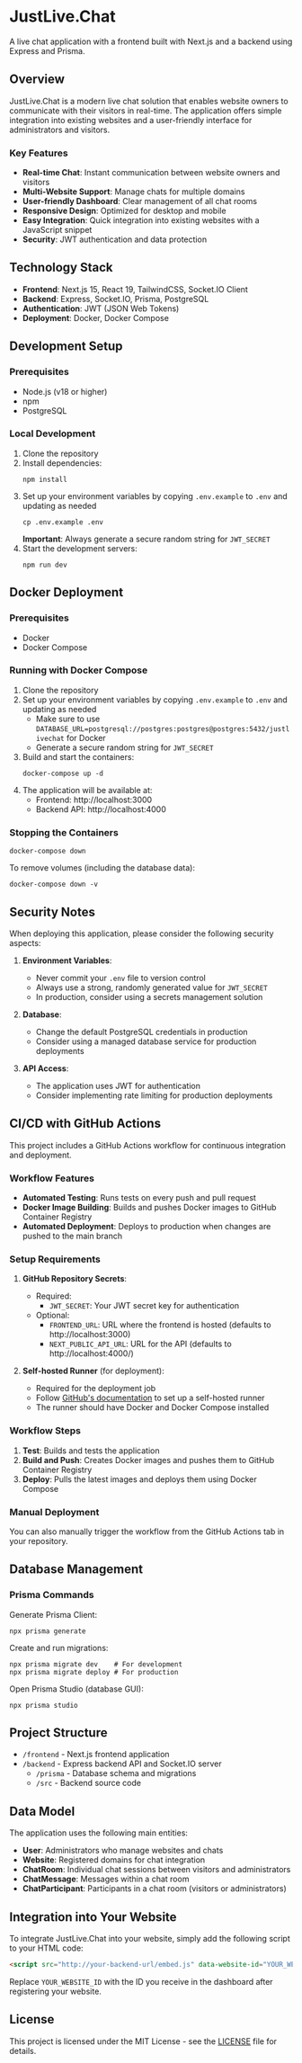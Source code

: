# JustLive.Chat

A live chat application with a frontend built with Next.js and a backend using Express and Prisma.

## Overview

JustLive.Chat is a modern live chat solution that enables website owners to communicate with their visitors in real-time. The application offers simple integration into existing websites and a user-friendly interface for administrators and visitors.

### Key Features

- **Real-time Chat**: Instant communication between website owners and visitors
- **Multi-Website Support**: Manage chats for multiple domains
- **User-friendly Dashboard**: Clear management of all chat rooms
- **Responsive Design**: Optimized for desktop and mobile
- **Easy Integration**: Quick integration into existing websites with a JavaScript snippet
- **Security**: JWT authentication and data protection

## Technology Stack

- **Frontend**: Next.js 15, React 19, TailwindCSS, Socket.IO Client
- **Backend**: Express, Socket.IO, Prisma, PostgreSQL
- **Authentication**: JWT (JSON Web Tokens)
- **Deployment**: Docker, Docker Compose

## Development Setup

### Prerequisites

- Node.js (v18 or higher)
- npm
- PostgreSQL

### Local Development

1. Clone the repository
2. Install dependencies:
   ```
   npm install
   ```
3. Set up your environment variables by copying `.env.example` to `.env` and updating as needed
   ```
   cp .env.example .env
   ```
   **Important**: Always generate a secure random string for `JWT_SECRET`
4. Start the development servers:
   ```
   npm run dev
   ```

## Docker Deployment

### Prerequisites

- Docker
- Docker Compose

### Running with Docker Compose

1. Clone the repository
2. Set up your environment variables by copying `.env.example` to `.env` and updating as needed
   - Make sure to use `DATABASE_URL=postgresql://postgres:postgres@postgres:5432/justlivechat` for Docker
   - Generate a secure random string for `JWT_SECRET`
3. Build and start the containers:
   ```
   docker-compose up -d
   ```
4. The application will be available at:
   - Frontend: http://localhost:3000
   - Backend API: http://localhost:4000

### Stopping the Containers

```
docker-compose down
```

To remove volumes (including the database data):
```
docker-compose down -v
```

## Security Notes

When deploying this application, please consider the following security aspects:

1. **Environment Variables**:
   - Never commit your `.env` file to version control
   - Always use a strong, randomly generated value for `JWT_SECRET`
   - In production, consider using a secrets management solution

2. **Database**:
   - Change the default PostgreSQL credentials in production
   - Consider using a managed database service for production deployments

3. **API Access**:
   - The application uses JWT for authentication
   - Consider implementing rate limiting for production deployments

## CI/CD with GitHub Actions

This project includes a GitHub Actions workflow for continuous integration and deployment.

### Workflow Features

- **Automated Testing**: Runs tests on every push and pull request
- **Docker Image Building**: Builds and pushes Docker images to GitHub Container Registry
- **Automated Deployment**: Deploys to production when changes are pushed to the main branch

### Setup Requirements

1. **GitHub Repository Secrets**:
   - Required:
     - `JWT_SECRET`: Your JWT secret key for authentication
   - Optional:
     - `FRONTEND_URL`: URL where the frontend is hosted (defaults to http://localhost:3000)
     - `NEXT_PUBLIC_API_URL`: URL for the API (defaults to http://localhost:4000/)

2. **Self-hosted Runner** (for deployment):
   - Required for the deployment job
   - Follow [GitHub's documentation](https://docs.github.com/en/actions/hosting-your-own-runners/adding-self-hosted-runners) to set up a self-hosted runner
   - The runner should have Docker and Docker Compose installed

### Workflow Steps

1. **Test**: Builds and tests the application
2. **Build and Push**: Creates Docker images and pushes them to GitHub Container Registry
3. **Deploy**: Pulls the latest images and deploys them using Docker Compose

### Manual Deployment

You can also manually trigger the workflow from the GitHub Actions tab in your repository.

## Database Management

### Prisma Commands

Generate Prisma Client:
```
npx prisma generate
```

Create and run migrations:
```
npx prisma migrate dev    # For development
npx prisma migrate deploy # For production
```

Open Prisma Studio (database GUI):
```
npx prisma studio
```

## Project Structure

- `/frontend` - Next.js frontend application
- `/backend` - Express backend API and Socket.IO server
  - `/prisma` - Database schema and migrations
  - `/src` - Backend source code

## Data Model

The application uses the following main entities:

- **User**: Administrators who manage websites and chats
- **Website**: Registered domains for chat integration
- **ChatRoom**: Individual chat sessions between visitors and administrators
- **ChatMessage**: Messages within a chat room
- **ChatParticipant**: Participants in a chat room (visitors or administrators)

## Integration into Your Website

To integrate JustLive.Chat into your website, simply add the following script to your HTML code:

```html
<script src="http://your-backend-url/embed.js" data-website-id="YOUR_WEBSITE_ID"></script>
```

Replace `YOUR_WEBSITE_ID` with the ID you receive in the dashboard after registering your website.

## License

This project is licensed under the MIT License - see the [LICENSE](LICENSE) file for details. 
